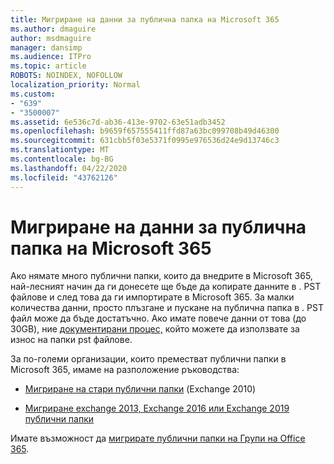 ```yaml
---
title: Мигриране на данни за публична папка на Microsoft 365
ms.author: dmaguire
author: msdmaguire
manager: dansimp
ms.audience: ITPro
ms.topic: article
ROBOTS: NOINDEX, NOFOLLOW
localization_priority: Normal
ms.custom:
- "639"
- "3500007"
ms.assetid: 6e536c7d-ab36-413e-9702-63e51adb3452
ms.openlocfilehash: b9659f657555411ffd87a63bc099708b49d46300
ms.sourcegitcommit: 631cbb5f03e5371f0995e976536d24e9d13746c3
ms.translationtype: MT
ms.contentlocale: bg-BG
ms.lasthandoff: 04/22/2020
ms.locfileid: "43762126"
---
```

# <a name="migrate-public-folder-data-to-microsoft-365"></a>Мигриране на данни за публична папка на Microsoft 365

Ако нямате много публични папки, които да внедрите в Microsoft 365, най-лесният начин да ги донесете ще бъде да копирате данните в . PST файлове и след това да ги импортирате в Microsoft 365. За малки количества данни, просто плъзгане и пускане на публична папка в . PST файл може да бъде достатъчно. Ако имате повече данни от това (до 30GB), ние [документирани процес,](https://technet.microsoft.com/library/dn874017%28v=exchg.150%29.aspx) който можете да използвате за износ на папки pst файлове.
  
За по-големи организации, които преместват публични папки в Microsoft 365, имаме на разположение ръководства:
  
- [Мигриране на стари публични папки](https://docs.microsoft.com/exchange/collaboration-exo/public-folders/batch-migration-of-legacy-public-folders) (Exchange 2010)

- [Мигриране exchange 2013, Exchange 2016 или Exchange 2019 публични папки](https://docs.microsoft.com/Exchange/collaboration/public-folders/migrate-to-exchange-online)

Имате възможност да [мигрирате публични папки на Групи на Office 365](https://docs.microsoft.com/Exchange/collaboration/public-folders/migrate-to-office-365-groups).
  